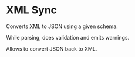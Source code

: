 # XML Sync

Converts XML to JSON using a given schema.

While parsing, does validation and emits warnings.

Allows to convert JSON back to XML.
